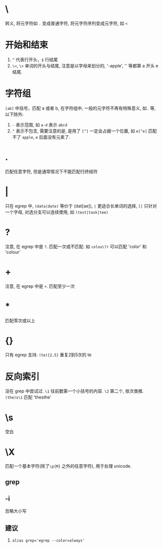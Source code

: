 # \
转义, 将元字符如 `.` 变成普通字符, 将元字符序列变成元字符, 如 `<`

# 开始和结束
1. `^` 代表行开头，`$` 行结尾
2. `\<`, `\>` 单词的开头与结尾, 注意是以字母来划分的, '-apple', '<apple>' 等都算 a 开头 e 结尾.

# 字符组
`[ab]` 中括号，匹配 a 或者 b, 在字符组中, 一般的元字符不再有特殊意义, 如`.` 等, 以下除外:

1. `-` 表示范围, 如 `a-d` 表示 `abcd`
2. `^` 表示不包含, 需要注意的是, 是用了 `[^]` 一定会占据一个位置, 如 `e[^e]` 匹配不了 `apple`, `e` 后面没有元素了.

# .
匹配任意字符, 但是通常情况下不能匹配行终结符

# |
只在 egrep 中, `(data|date)` 等价于 (dat[ae]), `|` 更适合长单词的选择, `[]` 只针对一个字母, 对选分支可以连续使用, 如 `(test|task|tee)`

# \?
注意, 在 egrep 中是 `?`. 匹配一次或不匹配. 如 `colou\?r` 可以匹配 'color' 和 'colour'

# \+
注意, 在 egrep 中是 `+`. 匹配至少一次

# *
匹配零次或以上

# {}
只有 egrep 支持. `(te){2,5}` 重复2到5次的 te

# 反向索引
没在 grep 中尝试过. `\1` 往前数第一个小括号的内容. `\2` 第二个, 依次类推. `(the)s\1` 匹配 'thesthe'

# \s
空白

# \X
匹配一个基本字符(除了`\p{M}` 之外的任意字符), 用于处理 unicode. 

## grep
## -i
忽略大小写

## 建议
1. `alias grep='egrep --color=always'`